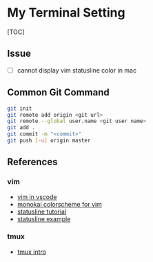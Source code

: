 # My Terminal Setting

[TOC]

## Issue
- [ ] cannot display vim statusline color in mac

## Common Git Command
```bash
git init
git remote add origin <git url>
git remote --global user.name <git user name>
git add .
git commit -m "<commit>"
git push [-u] origin master
```

## References
### vim
+ [vim in vscode](https://zhuanlan.zhihu.com/p/188499395)
+ [monokai colorscheme for vim](https://github.com/sickill/vim-monokai)
+ [statusline tutorial](https://medium.com/hackernoon/the-last-statusline-for-vim-a613048959b2)
+ [statusline example](https://gist.github.com/ahmedelgabri/b9127dfe36ba86f4496c8c28eb65ef2b)

### tmux
+ [tmux intro](https://blog.hawkhost.com/2010/06/28/tmux-the-terminal-multiplexer/)

